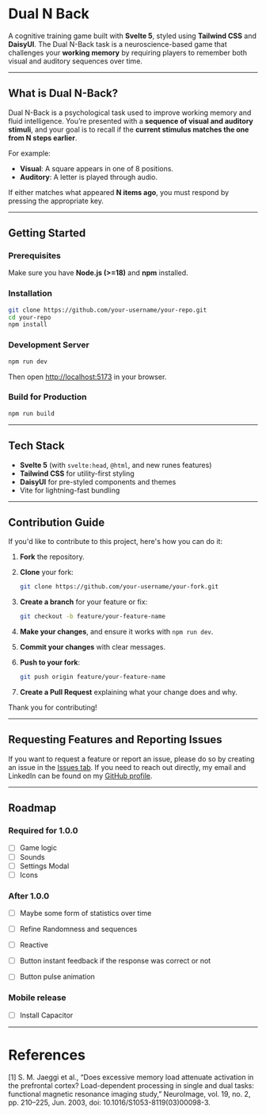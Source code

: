 # Dual N Back

A cognitive training game built with **Svelte 5**, styled using **Tailwind CSS** and **DaisyUI**.
The Dual N-Back task is a neuroscience-based game that challenges your **working memory** by requiring players to remember both visual and auditory sequences over time.

---

## What is Dual N-Back?

Dual N-Back is a psychological task used to improve working memory and fluid intelligence.
You’re presented with a **sequence of visual and auditory stimuli**, and your goal is to recall if the **current stimulus matches the one from N steps earlier**.

For example:

* **Visual**: A square appears in one of 8 positions.
* **Auditory**: A letter is played through audio.

If either matches what appeared **N items ago**, you must respond by pressing the appropriate key.

---

## Getting Started

### Prerequisites

Make sure you have **Node.js (>=18)** and **npm** installed.

### Installation

```bash
git clone https://github.com/your-username/your-repo.git
cd your-repo
npm install
```

### Development Server

```bash
npm run dev
```

Then open [http://localhost:5173](http://localhost:5173) in your browser.

### Build for Production

```bash
npm run build
```

---

## Tech Stack

* **Svelte 5** (with `svelte:head`, `@html`, and new runes features)
* **Tailwind CSS** for utility-first styling
* **DaisyUI** for pre-styled components and themes
* Vite for lightning-fast bundling

---

## Contribution Guide

If you'd like to contribute to this project, here's how you can do it:

1. **Fork** the repository.
2. **Clone** your fork:

   ```bash
   git clone https://github.com/your-username/your-fork.git
   ```
3. **Create a branch** for your feature or fix:

   ```bash
   git checkout -b feature/your-feature-name
   ```
4. **Make your changes**, and ensure it works with `npm run dev`.
5. **Commit your changes** with clear messages.
6. **Push to your fork**:

   ```bash
   git push origin feature/your-feature-name
   ```
7. **Create a Pull Request** explaining what your change does and why.

Thank you for contributing!

---

## Requesting Features and Reporting Issues

If you want to request a feature or report an issue, please do so by creating an issue in the [Issues tab](../../issues).
If you need to reach out directly, my email and LinkedIn can be found on my [GitHub profile](../../).

---

## Roadmap
### Required for 1.0.0
- [ ] Game logic
- [ ] Sounds
- [ ] Settings Modal
- [ ] Icons

### After 1.0.0
- [ ] Maybe some form of statistics over time
- [ ] Refine Randomness and sequences
- [ ] Reactive
- [ ] Button instant feedback if the response was correct or not
- [ ] Button pulse animation


### Mobile release
- [ ] Install Capacitor

---

# References

[1] S. M. Jaeggi et al., “Does excessive memory load attenuate activation in the prefrontal cortex? Load-dependent processing in single and dual tasks: functional magnetic resonance imaging study,” NeuroImage, vol. 19, no. 2, pp. 210–225, Jun. 2003, doi: 10.1016/S1053-8119(03)00098-3.

